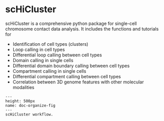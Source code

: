 # scHiCluster

scHiCluster is a comprehensive python package for single-cell chromosome contact data analysis. It includes the functions and tutorials for 
- Identification of cell types (clusters)
- Loop calling in cell types
- Differential loop calling between cell types
- Domain calling in single cells
- Differential domain boundary calling between cell types
- Compartment calling in single cells
- Differential compartment calling between cell types
- Correlation between 3D genome features with other molecular modalities

```{figure} schicluster.svg
---
height: 500px
name: doc-organize-fig
---
scHiCluster workflow.
```